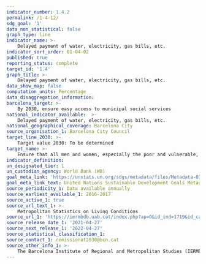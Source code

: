 ```yaml
---
indicator_number: 1.4.2
permalink: /1-4-12/
sdg_goal: '1'
data_non_statistical: false
graph_type: line
indicator_name: >-
    Delayed payment of water, electricity, gas bills, etc.
indicator_sort_order: 01-04-02
published: true
reporting_status: complete
target_id: '1.4'
graph_title: >-
    Delayed payment of water, electricity, gas bills, etc.
data_show_map: false
computation_units: Percentage
data_disaggregation_information:
barcelona_target: >-
    By 2030, ensure easy access to municipal social services 
national_indicator_available:  >-
    Delayed payment of water, electricity, gas bills, etc.
national_geographical_coverage: Barcelona City 
source_organisation_1: Barcelona City Council
target_line_2030: >-
    Target value 2030: To be determined
target_name: >-
    Ensure that all men and women, especially the poor and vulnerable, have equal rights to economic resources, as well as access to basic services, ownership and control over land and other forms of property, inheritance, natural resources, appropriate new technologies and financial services, including microfinancing
indicator_definition:
un_designated_tier: 1
un_custodian_agency: World Bank (WB)
goal_meta_link: 'https://unstats.un.org/sdgs/metadata/files/Metadata-01-04-01.pdf'
goal_meta_link_text: United Nations Sustainable Development Goals Metadata (pdf 894kB )
source_periodicity_1: Data available annually
source_earliest_available_1: 2016-2017
source_active_1: true
source_url_text_1: >-
    Metropolitan Statistics on Living Conditions
source_url_1: 'https://iermbdb.uab.cat/index.php?ap=0&id_ind=1719&id_cat=447'
source_release_date_1: '2021-04-27'
source_next_release_1: '2022-04-27'
source_statistical_classification_1: 
source_contact_1: comissionat2030@bcn.cat
source_other_info_1: >-
    The Barcelona Institute of Regional and Metropolitan Studies (IERMB)
---
```

